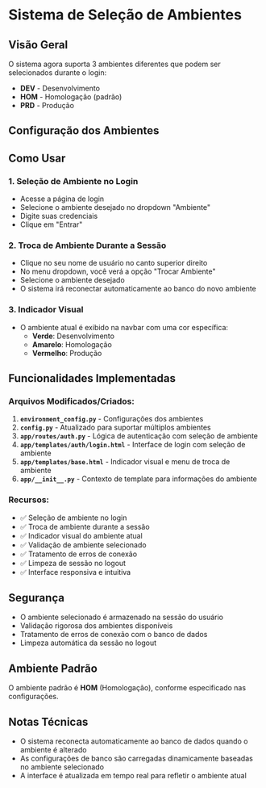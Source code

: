 # Sistema de Seleção de Ambientes

## Visão Geral

O sistema agora suporta 3 ambientes diferentes que podem ser selecionados durante o login:

- **DEV** - Desenvolvimento
- **HOM** - Homologação (padrão)
- **PRD** - Produção

## Configuração dos Ambientes


## Como Usar

### 1. Seleção de Ambiente no Login

- Acesse a página de login
- Selecione o ambiente desejado no dropdown "Ambiente"
- Digite suas credenciais
- Clique em "Entrar"

### 2. Troca de Ambiente Durante a Sessão

- Clique no seu nome de usuário no canto superior direito
- No menu dropdown, você verá a opção "Trocar Ambiente"
- Selecione o ambiente desejado
- O sistema irá reconectar automaticamente ao banco do novo ambiente

### 3. Indicador Visual

- O ambiente atual é exibido na navbar com uma cor específica:
  - **Verde**: Desenvolvimento
  - **Amarelo**: Homologação
  - **Vermelho**: Produção

## Funcionalidades Implementadas

### Arquivos Modificados/Criados:

1. **`environment_config.py`** - Configurações dos ambientes
2. **`config.py`** - Atualizado para suportar múltiplos ambientes
3. **`app/routes/auth.py`** - Lógica de autenticação com seleção de ambiente
4. **`app/templates/auth/login.html`** - Interface de login com seleção de ambiente
5. **`app/templates/base.html`** - Indicador visual e menu de troca de ambiente
6. **`app/__init__.py`** - Contexto de template para informações do ambiente

### Recursos:

- ✅ Seleção de ambiente no login
- ✅ Troca de ambiente durante a sessão
- ✅ Indicador visual do ambiente atual
- ✅ Validação de ambiente selecionado
- ✅ Tratamento de erros de conexão
- ✅ Limpeza de sessão no logout
- ✅ Interface responsiva e intuitiva

## Segurança

- O ambiente selecionado é armazenado na sessão do usuário
- Validação rigorosa dos ambientes disponíveis
- Tratamento de erros de conexão com o banco de dados
- Limpeza automática da sessão no logout

## Ambiente Padrão

O ambiente padrão é **HOM** (Homologação), conforme especificado nas configurações.

## Notas Técnicas

- O sistema reconecta automaticamente ao banco de dados quando o ambiente é alterado
- As configurações de banco são carregadas dinamicamente baseadas no ambiente selecionado
- A interface é atualizada em tempo real para refletir o ambiente atual
